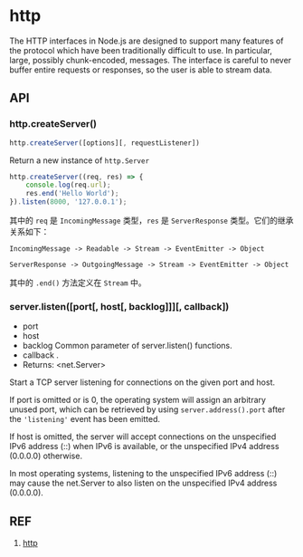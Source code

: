 # http

The HTTP interfaces in Node.js are designed to support many features of the protocol which have been traditionally difficult to use. In particular, large, possibly chunk-encoded, messages. The interface is careful to never buffer entire requests or responses, so the user is able to stream data.

## API

### http.createServer()

```js
http.createServer([options][, requestListener])
```

Return a new instance of `http.Server`

```js
http.createServer((req, res) => {
    console.log(req.url);
    res.end('Hello World');
}).listen(8000, '127.0.0.1');
```

其中的 `req` 是 `IncomingMessage` 类型，`res` 是 `ServerResponse` 类型。它们的继承关系如下：

```
IncomingMessage -> Readable -> Stream -> EventEmitter -> Object

ServerResponse -> OutgoingMessage -> Stream -> EventEmitter -> Object
```

其中的 `.end()` 方法定义在 `Stream` 中。

### server.listen([port[, host[, backlog]]][, callback])

- port <number>
- host <string>
- backlog <number> Common parameter of server.listen() functions.
- callback <Function>.
- Returns: <net.Server>

Start a TCP server listening for connections on the given port and host.

If port is omitted or is 0, the operating system will assign an arbitrary unused port, which can be retrieved by using `server.address().port` after the `'listening'` event has been emitted.

If host is omitted, the server will accept connections on the unspecified IPv6 address (::) when IPv6 is available, or the unspecified IPv4 address (0.0.0.0) otherwise.

In most operating systems, listening to the unspecified IPv6 address (::) may cause the net.Server to also listen on the unspecified IPv4 address (0.0.0.0).

## REF

1. [http](https://nodejs.org/api/http.html)
